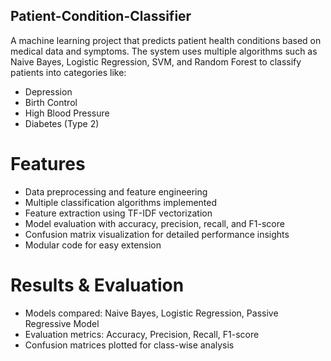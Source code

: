 ## Patient-Condition-Classifier

A machine learning project that predicts patient health conditions based on medical data and symptoms.
The system uses multiple algorithms such as Naive Bayes, Logistic Regression, SVM, and Random Forest to classify patients into categories like:
 - Depression
 - Birth Control
 - High Blood Pressure
 - Diabetes (Type 2)

# Features

 - Data preprocessing and feature engineering
 - Multiple classification algorithms implemented
 - Feature extraction using TF-IDF vectorization
 - Model evaluation with accuracy, precision, recall, and F1-score
 - Confusion matrix visualization for detailed performance insights
 - Modular code for easy extension


# Results & Evaluation

 - Models compared: Naive Bayes, Logistic Regression, Passive Regressive Model
 - Evaluation metrics: Accuracy, Precision, Recall, F1-score
 - Confusion matrices plotted for class-wise analysis



